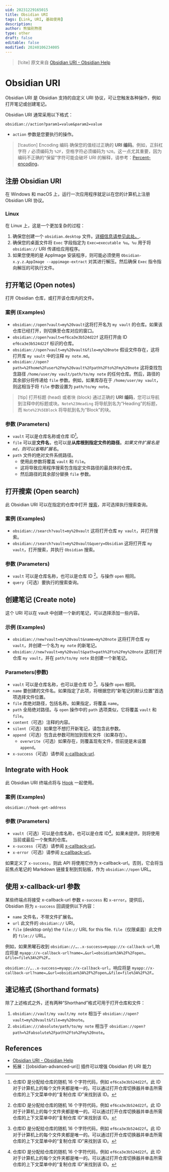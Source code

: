 ```yaml
---
uid: 20231229165015
title: Obsidian URI
tags: [Link, URI, 基础使用]
description: 
author: 熊猫别熬夜
type: other
draft: false
editable: false
modified: 20240106234005
---
```


> [!cite] 原文来自 [Obsidian URI - Obsidian Help](https://help.obsidian.md/Concepts/Obsidian+URI)

# Obsidian URI

Obsidian URI 是 Obsidian 支持的自定义 URI 协议，可让您触发各种操作，例如打开笔记或创建笔记。

Obsidian URI 通常采用以下格式：

```link
obsidian://action?param1=value&param2=value
```

- `action` 参数是您要执行的操作。

> [!caution] Encoding 编码
> 确保您的值经过正确的 **URI 编码**。例如，正斜杠字符 `/` 必须编码为 `%2F`，空格字符必须编码为 `%20`。这一点尤其重要，因为编码不正确的“保留”字符可能会破坏 URI 的解释，请参考：[Percent-encoding](https://en.wikipedia.org/wiki/Percent-encoding)。

## 注册 Obsidian URI

在 Windows 和 macOS 上，运行一次应用程序就足以在您的计算机上注册 Obsidian URI 协议。

### Linux

在 Linux 上，这是一个更加复杂的过程：

1. 确保您创建一个 `obsidian.desktop` 文件。[详细信息请参见此处。](https://developer.gnome.org/documentation/guidelines/maintainer/integrating.html#desktop-files).
2. 确保您的桌面文件将 `Exec` 字段指定为 `Exec=executable %u`。`%u` 用于将 `obsidian://` URI 传递给应用程序。
3. 如果您使用的是 AppImage 安装程序，则可能必须使用 `Obsidian-x.y.z.AppImage --appimage-extract` 对其进行解压。然后确保 `Exec` 指令指向解压的可执行文件。

## 打开笔记 (Open notes)

打开 Obsidian 仓库，或打开该仓库内的文件。

### 案例 (Examples)

- `obsidian://open?vault=my%20vault`这将打开名为 `my vault` 的仓库。如果该仓库已经打开，则切换至仓库对应的窗口。
- `obsidian://open?vault=ef6ca3e3b524d22f` 这将打开由 ID `ef6ca3e3b524d22f` 标识的仓库。
- `obsidian://open?vault=my%20vault&file=my%20note` 假设文件存在，这将打开库 `my vault` 中的注释 `my note.md`。
- `obsidian://open?path=%2Fhome%2Fuser%2Fmy%20vault%2Fpath%2Fto%2Fmy%20note` 这将查找包含路径 `/home/user/my vault/path/to/my note` 的任何仓库。然后，路径的其余部分将传递给 `file` 参数。例如，如果库存在于 `/home/user/my vault`，则这相当于将 `file` 参数设置为 `path/to/my note`。

> [!tip] 打开标题 (head) 或者块 (block)
> 通过正确的 **URI 编码**，您可以导航到注释中的标题或块。`Note%23Heading` 将导航到名为“Heading”的标题，而 `Note%23%5EBlock` 将导航到名为“Block”的块。

### 参数 (Parameters)

- `vault` 可以是仓库名称或仓库 ID[^1]。
- `file` 可以是**文件名**，也可以是**从库根到指定文件的路径**。*如果文件扩展名是 `md`，则可以省略扩展名*。
- `path` 文件的绝对文件系统路径。
	- 使用此参数将覆盖 `vault` 和 `file`。
	- 这将导致应用程序搜索包含指定文件路径的最具体的仓库。
	- 然后路径的其余部分替换 `file` 参数。

## 打开搜索 (Open search)

此 Obsidian URI 可以在指定的仓库中打开 [搜索](https://help.obsidian.md/Plugins/Search)，并可选择执行搜索查询。

### 案例 (Examples)

- `obsidian://search?vault=my%20vault` 这将打开仓库 `my vault`，并打开搜索。
- `obsidian://search?vault=my%20vault&query=Obsidian` 这将打开库 `my vault`，打开搜索，并执行 `Obsidian` 搜索。

### 参数 (Parameters)

- `vault` 可以是仓库名称，也可以是仓库 ID [^1]。与操作 `open` 相同。
- `query`（可选）要执行的搜索查询。

## 创建笔记 (Create note)

这个 URI 可以在 vault 中创建一个新的笔记，可以选择添加一些内容。

### 示例 (Examples)

- `obsidian://new?vault=my%20vault&name=my%20note` 这将打开仓库 `my vault`，并创建一个名为 `my note` 的新笔记。
- `obsidian://new?vault=my%20vault&path=path%2Fto%2Fmy%20note` 这将打开仓库 `my vault`，并在 `path/to/my note` 处创建一个新笔记。

### Parameters(参数)

- `vault` 可以是仓库名称，也可以是仓库 ID [^1]。与操作 `open` 相同。
- `name` 要创建的文件名。如果指定了此项，将根据您的“新笔记的默认位置”首选项选择文件位置。
- `file` 库绝对路径，包括名称。如果指定，将覆盖 `name`。
- `path` 全局绝对路径。与 `open` 操作中的 `path` 选项类似，它将覆盖 `vault` 和 `file`。
- `content`（可选）注释的内容。
- `silent`（可选）如果您不想打开新笔记，请包含此参数。
- `append`（可选）包含此参数可附加到现有文件（如果存在）。
	- `overwrite`（可选）如果存在，则覆盖现有文件，但前提是未设置 `append`。
- `x-success`（可选）请参阅 [x-callback-url](https://help.obsidian.md/Concepts/Obsidian+URI#x-callback-url).

## Integrate with Hook

此 Obsidian URI 终端点将与 [Hook](https://hookproductivity.com/) 一起使用。

### 案例 (Examples)

`obsidian://hook-get-address`

### 参数 (Parameters)

- `vault`（可选）可以是仓库名称，也可以是仓库 ID[^1]。如果未提供，则将使用当前或最后一个聚焦的仓库。
- `x-success`（可选）请参阅 [x-callback-url](https://help.obsidian.md/Concepts/Obsidian+URI#x-callback-url)。
- `x-error`（可选）请参阅 [x-callback-url](https://help.obsidian.md/Concepts/Obsidian+URI#x-callback-url)。

如果定义了 `x-success`，则此 API 将使用它作为 x-callback-url。否则，它会将当前焦点笔记的 Markdown 链接复制到剪贴板，作为 `obsidian://open` URL。

## 使用 x-callback-url 参数

某些终端点将接受 x-callback-url 参数 `x-success` 和 `x-error`。提供后，Obsidian 将为 `x-success` 回调提供以下内容：

- `name` 文件名，不带文件扩展名。
- `url` 此文件的 `obsidian://` URI。
- `file` (desktop only) the `file://` URL for this file.
    `file`（仅限桌面）此文件的 `file://` URL。

例如，如果黑曜石收到 `obsidian://…..x-success=myapp://x-callback-url`,响应将是 `myapp://x-callback-url?name=…&url=obsidian%3A%2F%2Fopen…&file=file%3A%2F%2F…`

`obsidian://…..x-success=myapp://x-callback-url`，响应将是 `myapp://x-callback-url?name=…&url=obsidian%3A%2F%2Fopen…&file=file%3A%2F%2F…`

## 速记格式 (Shorthand formats)

除了上述格式之外，还有两种“Shorthand”格式可用于打开仓库和文件：

1. `obsidian://vault/my vault/my note` 相当于 `obsidian://open?vault=my%20vault&file=my%20note`。
2. `obsidian:///absolute/path/to/my note` 相当于 `obsidian://open?path=%2Fabsolute%2Fpath%2Fto%2Fmy%20note`。

## References

- [Obsidian URI - Obsidian Help](https://help.obsidian.md/Concepts/Obsidian+URI)
- 拓展：[[obsidian-advanced-uri]] 插件可以增强 Obsidian 的 URI 能力

[^1]: 仓库ID 是分配给仓库的随机 16 个字符代码，例如 `ef6ca3e3b524d22f`。此 ID 对于计算机上的每个文件夹都是唯一的。可以通过打开仓库切换器并单击所需仓库的上下文菜单中的“复制仓库 ID”来找到该 ID。